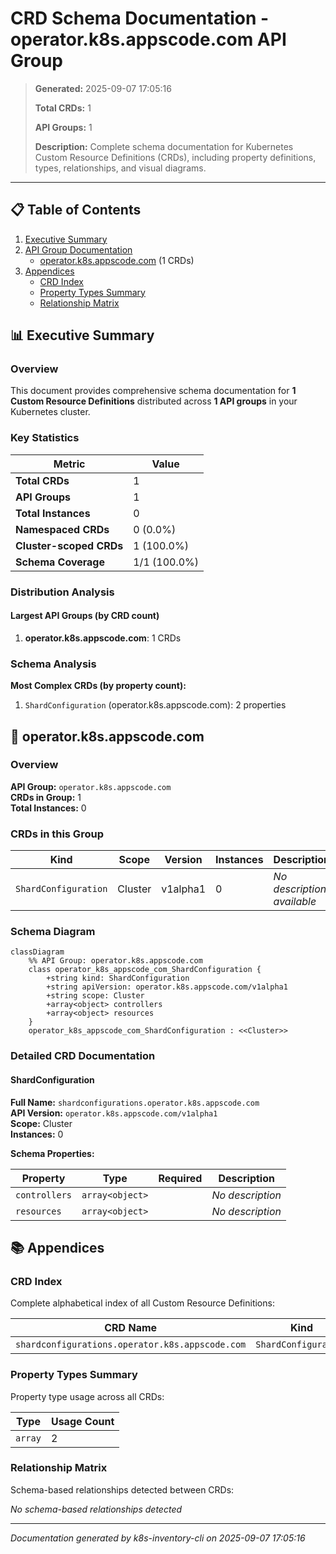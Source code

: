 # CRD Schema Documentation - operator.k8s.appscode.com API Group

> **Generated:** 2025-09-07 17:05:16
> 
> **Total CRDs:** 1
> 
> **API Groups:** 1
> 
> **Description:** Complete schema documentation for Kubernetes Custom Resource Definitions (CRDs), including property definitions, types, relationships, and visual diagrams.

---

## 📋 Table of Contents

1. [Executive Summary](#-executive-summary)
2. [API Group Documentation](#-api-group-documentation)
   - [operator.k8s.appscode.com](#operatork8sappscodecom) (1 CRDs)
3. [Appendices](#-appendices)
   - [CRD Index](#crd-index)
   - [Property Types Summary](#property-types-summary)
   - [Relationship Matrix](#relationship-matrix)

## 📊 Executive Summary

### Overview

This document provides comprehensive schema documentation for **1 Custom Resource Definitions** distributed across **1 API groups** in your Kubernetes cluster.

### Key Statistics

| Metric | Value |
|--------|-------|
| **Total CRDs** | 1 |
| **API Groups** | 1 |
| **Total Instances** | 0 |
| **Namespaced CRDs** | 0 (0.0%) |
| **Cluster-scoped CRDs** | 1 (100.0%) |
| **Schema Coverage** | 1/1 (100.0%) |

### Distribution Analysis

#### Largest API Groups (by CRD count)

1. **operator.k8s.appscode.com**: 1 CRDs

### Schema Analysis

**Most Complex CRDs (by property count):**

1. `ShardConfiguration` (operator.k8s.appscode.com): 2 properties


## 📁 operator.k8s.appscode.com

### Overview

**API Group:** `operator.k8s.appscode.com`  
**CRDs in Group:** 1  
**Total Instances:** 0

### CRDs in this Group

| Kind | Scope | Version | Instances | Description |
|------|-------|---------|-----------|-------------|
| `ShardConfiguration` | Cluster | v1alpha1 | 0 | *No description available* |

### Schema Diagram

```mermaid
classDiagram
    %% API Group: operator.k8s.appscode.com
    class operator_k8s_appscode_com_ShardConfiguration {
        +string kind: ShardConfiguration
        +string apiVersion: operator.k8s.appscode.com/v1alpha1
        +string scope: Cluster
        +array<object> controllers
        +array<object> resources
    }
    operator_k8s_appscode_com_ShardConfiguration : <<Cluster>>
```
### Detailed CRD Documentation

#### ShardConfiguration

**Full Name:** `shardconfigurations.operator.k8s.appscode.com`  
**API Version:** `operator.k8s.appscode.com/v1alpha1`  
**Scope:** Cluster  
**Instances:** 0  

**Schema Properties:**

| Property | Type | Required | Description |
|----------|------|----------|-------------|
| `controllers` | `array<object>` |  | *No description* |
| `resources` | `array<object>` |  | *No description* |




## 📚 Appendices

### CRD Index

Complete alphabetical index of all Custom Resource Definitions:

| CRD Name | Kind | API Group | Scope | Instances |
|----------|------|-----------|-------|-----------|
| `shardconfigurations.operator.k8s.appscode.com` | `ShardConfiguration` | `operator.k8s.appscode.com` | Cluster | 0 |

### Property Types Summary

Property type usage across all CRDs:

| Type | Usage Count |
|------|-------------|
| `array` | 2 |

### Relationship Matrix

Schema-based relationships detected between CRDs:

*No schema-based relationships detected*


---

*Documentation generated by k8s-inventory-cli on 2025-09-07 17:05:16*
